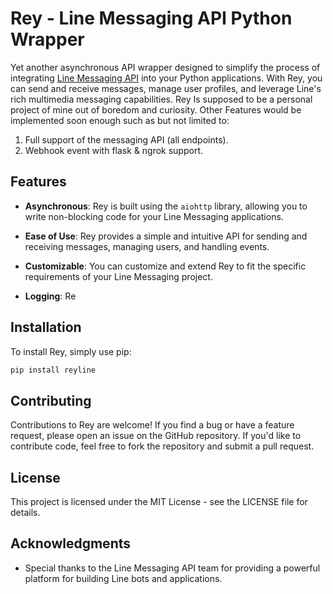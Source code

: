 # Rey - Line Messaging API Python Wrapper

Yet another asynchronous API wrapper designed to simplify the process of integrating [Line Messaging API](https://developers.line.biz/en/reference/messaging-api) into your Python applications. With Rey, you can send and receive messages, manage user profiles, and leverage Line's rich multimedia messaging capabilities. Rey Is supposed to be a personal project of mine out of boredom and curiosity. Other Features would be implemented soon enough such as but not limited to:
1. Full support of the messaging API (all endpoints). 
2. Webhook event with flask & ngrok support.

## Features

- **Asynchronous**: Rey is built using the `aiohttp` library, allowing you to write non-blocking code for your Line Messaging applications.

- **Ease of Use**: Rey provides a simple and intuitive API for sending and receiving messages, managing users, and handling events.

- **Customizable**: You can customize and extend Rey to fit the specific requirements of your Line Messaging project.

- **Logging**: Re

## Installation

To install Rey, simply use pip:
```bash
pip install reyline
```

## Contributing

Contributions to Rey are welcome! If you find a bug or have a feature request, please open an issue on the GitHub repository. If you'd like to contribute code, feel free to fork the repository and submit a pull request.

## License

This project is licensed under the MIT License - see the LICENSE file for details.

## Acknowledgments

- Special thanks to the Line Messaging API team for providing a powerful platform for building Line bots and applications.